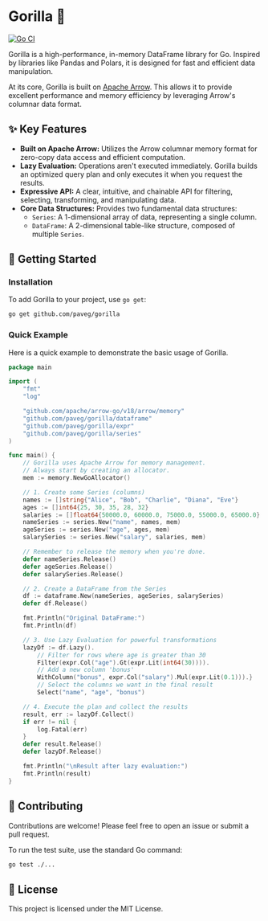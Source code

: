 # Gorilla 🦍

[![Go CI](https://github.com/paveg/gorilla/actions/workflows/ci.yml/badge.svg)](https://github.com/paveg/gorilla/actions/workflows/ci.yml)

Gorilla is a high-performance, in-memory DataFrame library for Go. Inspired
by libraries like Pandas and Polars, it is designed for fast and efficient data
manipulation.

At its core, Gorilla is built on [Apache Arrow](https://arrow.apache.org/).
This allows it to provide excellent performance and memory efficiency by
leveraging Arrow's columnar data format.

## ✨ Key Features

- **Built on Apache Arrow:** Utilizes the Arrow columnar memory format for
  zero-copy data access and efficient computation.
- **Lazy Evaluation:** Operations aren't executed immediately. Gorilla builds an
  optimized query plan and only executes it when you request the results.
- **Expressive API:** A clear, intuitive, and chainable API for filtering,
  selecting, transforming, and manipulating data.
- **Core Data Structures:** Provides two fundamental data structures:
  - `Series`: A 1-dimensional array of data, representing a single column.
  - `DataFrame`: A 2-dimensional table-like structure, composed of multiple
    `Series`.

## 🚀 Getting Started

### Installation

To add Gorilla to your project, use `go get`:

```sh
go get github.com/paveg/gorilla
```

### Quick Example

Here is a quick example to demonstrate the basic usage of Gorilla.

```go
package main

import (
    "fmt"
    "log"

    "github.com/apache/arrow-go/v18/arrow/memory"
    "github.com/paveg/gorilla/dataframe"
    "github.com/paveg/gorilla/expr"
    "github.com/paveg/gorilla/series"
)

func main() {
    // Gorilla uses Apache Arrow for memory management.
    // Always start by creating an allocator.
    mem := memory.NewGoAllocator()

    // 1. Create some Series (columns)
    names := []string{"Alice", "Bob", "Charlie", "Diana", "Eve"}
    ages := []int64{25, 30, 35, 28, 32}
    salaries := []float64{50000.0, 60000.0, 75000.0, 55000.0, 65000.0}
    nameSeries := series.New("name", names, mem)
    ageSeries := series.New("age", ages, mem)
    salarySeries := series.New("salary", salaries, mem)

    // Remember to release the memory when you're done.
    defer nameSeries.Release()
    defer ageSeries.Release()
    defer salarySeries.Release()

    // 2. Create a DataFrame from the Series
    df := dataframe.New(nameSeries, ageSeries, salarySeries)
    defer df.Release()

    fmt.Println("Original DataFrame:")
    fmt.Println(df)

    // 3. Use Lazy Evaluation for powerful transformations
    lazyDf := df.Lazy().
        // Filter for rows where age is greater than 30
        Filter(expr.Col("age").Gt(expr.Lit(int64(30)))).
        // Add a new column 'bonus'
        WithColumn("bonus", expr.Col("salary").Mul(expr.Lit(0.1))).}
        // Select the columns we want in the final result
        Select("name", "age", "bonus")

    // 4. Execute the plan and collect the results
    result, err := lazyDf.Collect()
    if err != nil {
        log.Fatal(err)
    }
    defer result.Release()
    defer lazyDf.Release()

    fmt.Println("\nResult after lazy evaluation:")
    fmt.Println(result)
}
```

## 🤝 Contributing

Contributions are welcome! Please feel free to open an issue or submit a pull
request.

To run the test suite, use the standard Go command:

```sh
go test ./...
```

## 📄 License

This project is licensed under the MIT License.
